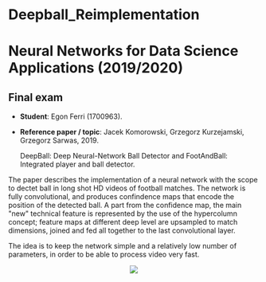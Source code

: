 # Deepball_Reimplementation

# Neural Networks for Data Science Applications (2019/2020)
## Final exam 

* **Student**: Egon Ferri (1700963).
* **Reference paper / topic**: Jacek Komorowski, Grzegorz Kurzejamski, Grzegorz Sarwas, 2019.

    DeepBall: Deep Neural-Network Ball Detector and FootAndBall: Integrated player and ball detector.
 
The paper describes the implementation of a neural network with the scope to dectet ball in long shot HD videos of football matches.
The network is fully convolutional, and produces confindence maps that encode the position of the detected ball.
A part from the confidence map, the main "new" technical feature is represented by the use of the hypercolumn concept;
feature maps at different deep level are upsampled to match dimensions, joined and fed all together to the last convolutional layer.

The idea is to keep the network simple and a relatively low number of parameters, in order to be able to process video very fast.
 
<p align="center">
  <img src="gif_mini.gif">
</p>

